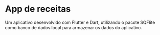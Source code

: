 # App de receitas
Um aplicativo desenvolvido com Flutter e Dart, utilizando o pacote SQFlite como banco de dados local para armazenar os dados do aplicativo.
